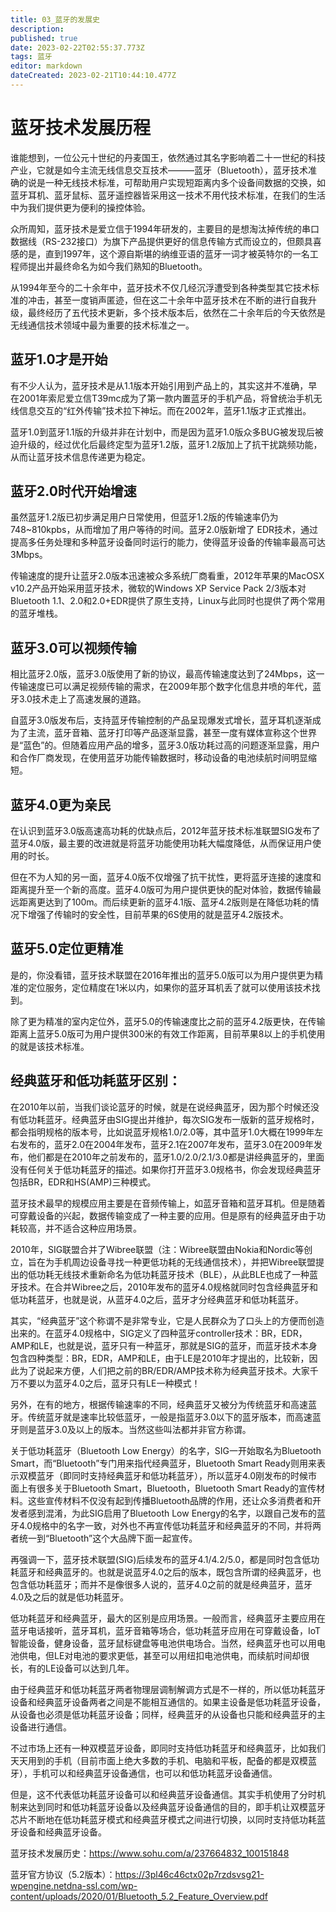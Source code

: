 ```yaml
---
title: 03_蓝牙的发展史
description: 
published: true
date: 2023-02-22T02:55:37.773Z
tags: 蓝牙
editor: markdown
dateCreated: 2023-02-21T10:44:10.477Z
---
```


# 蓝牙技术发展历程

谁能想到，一位公元十世纪的丹麦国王，依然通过其名字影响着二十一世纪的科技产业，它就是如今主流无线信息交互技术———蓝牙（Bluetooth），蓝牙技术准确的说是一种无线技术标准，可帮助用户实现短距离内多个设备间数据的交换，如蓝牙耳机、蓝牙鼠标、蓝牙遥控器皆采用这一技术不用代技术标准，在我们的生活中为我们提供更为便利的操控体验。

众所周知，蓝牙技术是爱立信于1994年研发的，主要目的是想淘汰掉传统的串口数据线（RS-232接口）为旗下产品提供更好的信息传输方式而设立的，但颇具喜感的是，直到1997年，这个源自斯堪的纳维亚语的蓝牙一词才被英特尔的一名工程师提出并最终命名为如今我们熟知的Bluetooth。

从1994年至今的二十余年中，蓝牙技术不仅几经沉浮遭受到各种类型其它技术标准的冲击，甚至一度销声匿迹，但在这二十余年中蓝牙技术在不断的进行自我升级，最终经历了五代技术更新，多个技术版本后，依然在二十余年后的今天依然是无线通信技术领域中最为重要的技术标准之一。

## 蓝牙1.0才是开始

有不少人认为，蓝牙技术是从1.1版本开始引用到产品上的，其实这并不准确，早在2001年索尼爱立信T39mc成为了第一款内置蓝牙的手机产品，将曾统治手机无线信息交互的“红外传输”技术拉下神坛。而在2002年，蓝牙1.1版才正式推出。

蓝牙1.0到蓝牙1.1版的升级并非在计划中，而是因为蓝牙1.0版众多BUG被发现后被迫升级的，经过优化后最终定型为蓝牙1.2版，蓝牙1.2版加上了抗干扰跳频功能，从而让蓝牙技术信息传递更为稳定。

## 蓝牙2.0时代开始增速

虽然蓝牙1.2版已初步满足用户日常使用，但蓝牙1.2版的传输速率仍为748~810kpbs，从而增加了用户等待的时间。蓝牙2.0版新增了 EDR技术，通过提高多任务处理和多种蓝牙设备同时运行的能力，使得蓝牙设备的传输率最高可达3Mbps。

传输速度的提升让蓝牙2.0版本迅速被众多系统厂商看重，2012年苹果的MacOSX v10.2产品开始采用蓝牙技术，微软的Windows XP Service Pack 2/3版本对Bluetooth 1.1、2.0和2.0+EDR提供了原生支持，Linux与此同时也提供了两个常用的蓝牙堆栈。

## 蓝牙3.0可以视频传输

相比蓝牙2.0版，蓝牙3.0版使用了新的协议，最高传输速度达到了24Mbps，这一传输速度已可以满足视频传输的需求，在2009年那个数字化信息井喷的年代，蓝牙3.0技术走上了高速发展的道路。

自蓝牙3.0版发布后，支持蓝牙传输控制的产品呈现爆发式增长，蓝牙耳机逐渐成为了主流，蓝牙音箱、蓝牙打印等产品逐渐显露，甚至一度有媒体宣称这个世界是“蓝色”的。但随着应用产品的增多，蓝牙3.0版功耗过高的问题逐渐显露，用户和合作厂商发现，在使用蓝牙功能传输数据时，移动设备的电池续航时间明显缩短。

## 蓝牙4.0更为亲民

在认识到蓝牙3.0版高速高功耗的优缺点后，2012年蓝牙技术标准联盟SIG发布了蓝牙4.0版，最主要的改进就是将蓝牙功能使用功耗大幅度降低，从而保证用户使用的时长。

但在不为人知的另一面，蓝牙4.0版不仅增强了抗干扰性，更将蓝牙连接的速度和距离提升至一个新的高度。蓝牙4.0版可为用户提供更快的配对体验，数据传输最远距离更达到了100m。而后续更新的蓝牙4.1版、蓝牙4.2版则是在降低功耗的情况下增强了传输时的安全性，目前苹果的6S使用的就是蓝牙4.2版技术。

## 蓝牙5.0定位更精准

是的，你没看错，蓝牙技术联盟在2016年推出的蓝牙5.0版可以为用户提供更为精准的定位服务，定位精度在1米以内，如果你的蓝牙耳机丢了就可以使用该技术找到。

除了更为精准的室内定位外，蓝牙5.0的传输速度比之前的蓝牙4.2版更快，在传输距离上蓝牙5.0版可为用户提供300米的有效工作距离，目前苹果8以上的手机使用的就是该技术标准。




## 经典蓝牙和低功耗蓝牙区别：

在2010年以前，当我们谈论蓝牙的时候，就是在说经典蓝牙，因为那个时候还没有低功耗蓝牙。经典蓝牙由SIG提出并维护，每次SIG发布一版新的蓝牙规格时，都会指明规格的版本号，比如说蓝牙规格1.0/2.0等，其中蓝牙1.0大概在1999年左右发布的，蓝牙2.0在2004年发布，蓝牙2.1在2007年发布，蓝牙3.0在2009年发布，他们都是在2010年之前发布的，蓝牙1.0/2.0/2.1/3.0都是讲经典蓝牙的，里面没有任何关于低功耗蓝牙的描述。如果你打开蓝牙3.0规格书，你会发现经典蓝牙包括BR，EDR和HS(AMP)三种模式。

蓝牙技术最早的规模应用主要是在音频传输上，如蓝牙音箱和蓝牙耳机。但是随着可穿戴设备的兴起，数据传输变成了一种主要的应用。但是原有的经典蓝牙由于功耗较高，并不适合这种应用场景。

2010年，SIG联盟合并了Wibree联盟（注：Wibree联盟由Nokia和Nordic等创立，旨在为手机周边设备寻找一种更低功耗的无线通信技术），并把Wibree联盟提出的低功耗无线技术重新命名为低功耗蓝牙技术（BLE），从此BLE也成了一种蓝牙技术。在合并Wibree之后，2010年发布的蓝牙4.0规格就同时包含经典蓝牙和低功耗蓝牙，也就是说，从蓝牙4.0之后，蓝牙才分经典蓝牙和低功耗蓝牙。

其实，“经典蓝牙”这个称谓不是非常专业，它是人民群众为了口头上的方便而创造出来的。在蓝牙4.0规格中，SIG定义了四种蓝牙controller技术：BR，EDR，AMP和LE，也就是说，蓝牙只有一种蓝牙，那就是SIG的蓝牙，而蓝牙技术本身包含四种类型：BR，EDR，AMP和LE，由于LE是2010年才提出的，比较新，因此为了说起来方便，人们把之前的BR/EDR/AMP技术称为经典蓝牙技术。大家千万不要以为蓝牙4.0之后，蓝牙只有LE一种模式！

另外，在有的地方，根据传输速率的不同，经典蓝牙又被分为传统蓝牙和高速蓝牙。传统蓝牙就是速率比较低蓝牙，一般是指蓝牙3.0以下的蓝牙版本，而高速蓝牙则是蓝牙3.0及以上的版本。当然这些叫法都并非官方称谓。


关于低功耗蓝牙（Bluetooth Low Energy）的名字，SIG一开始取名为Bluetooth Smart，而“Bluetooth”专门用来指代经典蓝牙，Bluetooth Smart Ready则用来表示双模蓝牙（即同时支持经典蓝牙和低功耗蓝牙），所以蓝牙4.0刚发布的时候市面上有很多关于Bluetooth Smart，Bluetooth，Bluetooth Smart Ready的宣传材料。这些宣传材料不仅没有起到传播Bluetooth品牌的作用，还让众多消费者和开发者感到混淆，为此SIG启用了Bluetooth Low Energy的名字，以跟自己发布的蓝牙4.0规格中的名字一致，对外也不再宣传低功耗蓝牙和经典蓝牙的不同，并将两者统一到“Bluetooth”这个大品牌下面一起宣传。

再强调一下，蓝牙技术联盟(SIG)后续发布的蓝牙4.1/4.2/5.0，都是同时包含低功耗蓝牙和经典蓝牙的。也就是说蓝牙4.0之后的版本，既包含所谓的经典蓝牙，也包含低功耗蓝牙；而并不是像很多人说的，蓝牙4.0之前的就是经典蓝牙，蓝牙4.0及之后的就是低功耗蓝牙。

低功耗蓝牙和经典蓝牙，最大的区别是应用场景。一般而言，经典蓝牙主要应用在蓝牙电话接听，蓝牙耳机，蓝牙音箱等场合，低功耗蓝牙应用在可穿戴设备，IoT智能设备，健身设备，蓝牙鼠标键盘等电池供电场合。当然，经典蓝牙也可以用电池供电，但LE对电池的要求更低，甚至可以用纽扣电池供电，而续航时间却很长，有的LE设备可以达到几年。

由于经典蓝牙和低功耗蓝牙两者物理层调制解调方式是不一样的，所以低功耗蓝牙设备和经典蓝牙设备两者之间是不能相互通信的。如果主设备是低功耗蓝牙设备，从设备也必须是低功耗蓝牙设备；同样，经典蓝牙的从设备也只能和经典蓝牙的主设备进行通信。

不过市场上还有一种双模蓝牙设备，即同时支持低功耗蓝牙和经典蓝牙，比如我们天天用到的手机（目前市面上绝大多数的手机、电脑和平板，配备的都是双模蓝牙），手机可以和经典蓝牙设备通信，也可以和低功耗蓝牙设备通信。

但是，这不代表低功耗蓝牙设备可以和经典蓝牙设备通信。其实手机使用了分时机制来达到同时和低功耗蓝牙设备以及经典蓝牙设备通信的目的，即手机让双模蓝牙芯片不断地在低功耗蓝牙模式和经典蓝牙模式之间进行切换，以同时支持低功耗蓝牙设备和经典蓝牙设备。


蓝牙技术发展历史：https://www.sohu.com/a/237664832_100151848

蓝牙官方协议（5.2版本）：https://3pl46c46ctx02p7rzdsvsg21-wpengine.netdna-ssl.com/wp-content/uploads/2020/01/Bluetooth_5.2_Feature_Overview.pdf